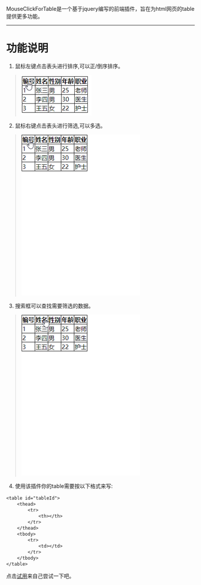 MouseClickForTable是一个基于jquery编写的前端插件，旨在为html网页的table提供更多功能。

___

# 功能说明

1. 鼠标左键点击表头进行排序,可以正/倒序排序。
>![](\img\01.gif)
2. 鼠标右键点击表头进行筛选,可以多选。
>![](\img\02.gif)
3. 搜索框可以查找需要筛选的数据。
>![](\img\03.gif)
4. 使用该插件你的table需要按以下格式来写:
```
<table id="tableId">
    <thead>
        <tr>
            <th></th>
        </tr>
    </thead>
    <tbody>
        <tr>
            <td></td>
        </tr>
    </tbody>
</table>
```
点击[试用](https://ramui.github.io/mouseClickForTable/)来自己尝试一下吧。
